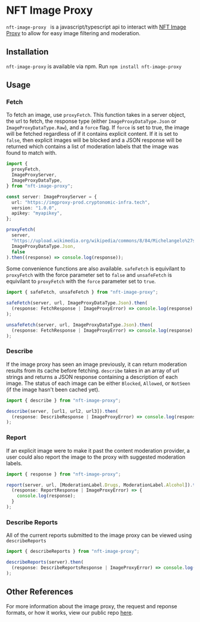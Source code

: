 # NFT Image Proxy

`nft-image-proxy ` is a javascript/typescript api to interact with [NFT Image Proxy](https://github.com/Cryptonomic/ImageProxy) to allow for easy image filtering and moderation.

## Installation

`nft-image-proxy` is available via npm. Run `npm install nft-image-proxy`

## Usage

### Fetch

To fetch an image, use `proxyFetch`. This function takes in a server object, the url to fetch, the response type (either `ImageProxyDataType.Json` or `ImageProxyDataType.Raw`), and a `force` flag. If `force` is set to true, the image will be fetched regardless of if it contains explicit content. If it is set to `false`, then explicit images will be blocked and a JSON response will be returned which contains a list of moderation labels that the image was found to match with.

```typescript
import {
  proxyFetch,
  ImageProxyServer,
  ImageProxyDataType,
} from "nft-image-proxy";

const server: ImageProxyServer = {
  url: "https://imgproxy-prod.cryptonomic-infra.tech",
  version: "1.0.0",
  apikey: "myapikey",
};

proxyFetch(
  server,
  "https://upload.wikimedia.org/wikipedia/commons/8/84/Michelangelo%27s_David_2015.jpg",
  ImageProxyDataType.Json,
  false
).then((response) => console.log(response));
```

Some convenience functions are also available. `safeFetch` is equivilant to `proxyFetch` with the force parameter set to `false` and `unsafeFetch` is equivilant to `proxyFetch` with the `force` parameter set to `true`.

```typescript
import { safeFetch, unsafeFetch } from "nft-image-proxy";

safeFetch(server, url, ImageProxyDataType.Json).then(
  (response: FetchResponse | ImageProxyError) => console.log(response)
);

unsafeFetch(server, url, ImageProxyDataType.Json).then(
  (response: FetchResponse | ImageProxyError) => console.log(response)
);
```

### Describe

If the image proxy has seen an image previously, it can return moderation results from its cache before fetching. `describe` takes in an array of url strings and returns a JSON response containing a description of each image. The status of each image can be either `Blocked`, `Allowed`, or `NotSeen` (if the image hasn't been cached yet).

```typescript
import { describe } from "nft-image-proxy";

describe(server, [url1, url2, url3]).then(
  (response: DescribeResponse | ImageProxyError) => console.log(response)
);
```

### Report

If an explicit image were to make it past the content moderation provider, a user could also report the image to the proxy with suggested moderation labels.

```typescript
import { response } from "nft-image-proxy";

report(server, url, [ModerationLabel.Drugs, ModerationLabel.Alcohol]).then(
  (response: ReportResponse | ImageProxyError) => {
    console.log(response);
  }
);
```

### Describe Reports

All of the current reports submitted to the image proxy can be viewed using `describeReports`

```typescript
import { describeReports } from "nft-image-proxy";

describeReports(server).then(
  (response: DescribeReportsResponse | ImageProxyError) => console.log(response)
);
```

## Other References

For more information about the image proxy, the request and reponse formats, or how it works, view our public repo [here](https://github.com/Cryptonomic/ImageProxy).
